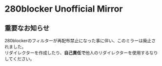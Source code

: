 # 280blocker Unofficial Mirror

## 重要なお知らせ

280blockerのフィルターが再配布禁止になった事に伴い、このミラーは廃止されました。  
リダイレクターを作成したり、**自己責任で**他人のリダイレクターを使用するなりしてください。
